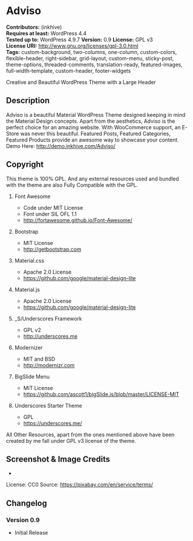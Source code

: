 # Adviso

**Contributors:** (inkhive)  
**Requires at least:** WordPress 4.4  
**Tested up to:** WordPress 4.9.7
**Version:** 0.9
**License:** GPL v3  
**License URI:** http://www.gnu.org/licenses/gpl-3.0.html  
**Tags:** custom-background, two-columns, one-column, custom-colors, flexible-header, right-sidebar, grid-layout, custom-menu, sticky-post, theme-options, threaded-comments, translation-ready, featured-images, full-width-template, custom-header, footer-widgets

Creative and Beautiful WordPress Theme with a Large Header

## Description

Adviso is a beautiful Material WordPress Theme designed keeping in mind the Material Design concepts. Apart from the aesthetics, Adviso is the perfect choice for an amazing website. With WooCommerce support, an E-Store was never this beautiful. Featured Posts, Featured Categories, Featured Products provide an awesome way to showcase your content. 
Demo Here: http://demo.inkhive.com/Adviso/


## Copyright


This theme is 100% GPL. And any external resources used and bundled with the theme are also Fully Compatible with the GPL.

1. Font Awesome
	- Code under MIT License
	- Font under SIL OFL 1.1 
	- http://fortawesome.github.io/Font-Awesome/
	
2. Bootstrap
	- MIT License
	- http://getbootstrap.com
	
3. Material.css
	- Apache 2.0 License
	- https://github.com/google/material-design-lite
	
4. Material.js
	- Apache 2.0 License
	- https://github.com/google/material-design-lite

5. _S/Underscores Framework
	- GPL v2
	- http://underscores.me

6. Modernizer 			
	- MIT and BSD
	- http://modernizr.com
	
7. BigSlide Menu
    - MIT License
    - https://github.com/ascott1/bigSlide.js/blob/master/LICENSE-MIT	
    
8. Underscores Starter Theme
	- GPL
	- https://underscores.me/
     
	
All Other Resources, apart from the ones mentioned above have been created by me fall under GPL v3 license of the theme.	

## Screenshot & Image Credits

* 

License: CC0
Source: https://pixabay.com/en/service/terms/	

## Changelog

### Version 0.9

* Initial Release